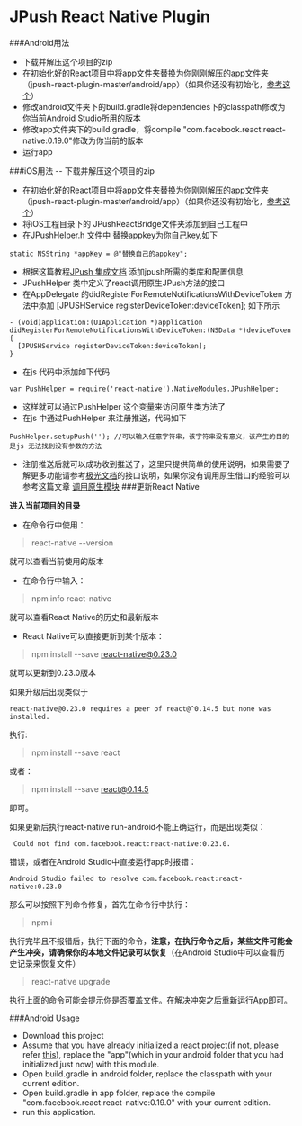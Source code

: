 # JPush React Native Plugin


###Android用法
- 下载并解压这个项目的zip
- 在初始化好的React项目中将app文件夹替换为你刚刚解压的app文件夹（jpush-react-plugin-master/android/app）（如果你还没有初始化，[参考这个](https://facebook.github.io/react-native/docs/getting-started.html#content)）
- 修改android文件夹下的build.gradle将dependencies下的classpath修改为你当前Android Studio所用的版本
- 修改app文件夹下的build.gradle，将compile "com.facebook.react:react-native:0.19.0"修改为你当前的版本
- 运行app

###iOS用法
-- 下载并解压这个项目的zip
- 在初始化好的React项目中将app文件夹替换为你刚刚解压的app文件夹（jpush-react-plugin-master/android/app）（如果你还没有初始化，[参考这个](https://facebook.github.io/react-native/docs/getting-started.html#content)）
- 将iOS工程目录下的 JPushReactBridge文件夹添加到自己工程中
- 在JPushHelper.h 文件中 替换appkey为你自己key,如下
```
static NSString *appKey = @"替换自己的appkey";
```
- 根据这篇教程[JPush 集成文档](http://docs.jpush.io/client/ios_sdk/#ios-sdk_1) 添加jpush所需的类库和配置信息
- JPushHelper 类中定义了react调用原生JPush方法的接口
- 在AppDelegate 的didRegisterForRemoteNotificationsWithDeviceToken 方法中添加 [JPUSHService registerDeviceToken:deviceToken]; 如下所示
```
- (void)application:(UIApplication *)application
didRegisterForRemoteNotificationsWithDeviceToken:(NSData *)deviceToken {
  [JPUSHService registerDeviceToken:deviceToken];
}
```
- 在js 代码中添加如下代码
```
var PushHelper = require('react-native').NativeModules.JPushHelper;
```
- 这样就可以通过PushHelper 这个变量来访问原生类方法了
- 在js 中通过PushHelper 来注册推送，代码如下
```
PushHelper.setupPush(''); //可以输入任意字符串，该字符串没有意义，该产生的目的是js 无法找到没有参数的方法
```
- 注册推送后就可以成功收到推送了，这里只提供简单的使用说明，如果需要了解更多功能请参考[极光文档](http://docs.jpush.io/client/ios_api/)的接口说明，如果你没有调用原生借口的经验可以参考这篇文章 [调用原生模块](http://reactnative.cn/docs/0.24/native-modules-ios.html#content)
###更新React Native

**进入当前项目的目录**
- 在命令行中使用：

> react-native --version

就可以查看当前使用的版本

- 在命令行中输入：

> npm info react-native

就可以查看React Native的历史和最新版本

- React Native可以直接更新到某个版本：

> npm install --save react-native@0.23.0

就可以更新到0.23.0版本

如果升级后出现类似于
```
react-native@0.23.0 requires a peer of react@^0.14.5 but none was installed.
```

执行:
> npm install --save react

或者：
> npm install --save react@0.14.5

即可。

如果更新后执行react-native run-android不能正确运行，而是出现类似：
```
 Could not find com.facebook.react:react-native:0.23.0.
```

错误，或者在Android Studio中直接运行app时报错：
```
Android Studio failed to resolve com.facebook.react:react-native:0.23.0
```

那么可以按照下列命令修复，首先在命令行中执行：
> npm i

执行完毕且不报错后，执行下面的命令，**注意，在执行命令之后，某些文件可能会产生冲突，请确保你的本地文件记录可以恢复**（在Android Studio中可以查看历史记录来恢复文件）
> react-native upgrade

执行上面的命令可能会提示你是否覆盖文件。在解决冲突之后重新运行App即可。

###Android Usage

- Download this project
- Assume that you have already initialized a react project(if not, please refer [this](https://facebook.github.io/react-native/docs/getting-started.html#content)), replace the "app"(which in your android folder that you had initialized just now) with this module.
- Open build.gradle in android folder, replace the classpath with your current edition.
- Open build.gradle in app folder, replace the compile "com.facebook.react:react-native:0.19.0" with your current edition.
- run this application.
